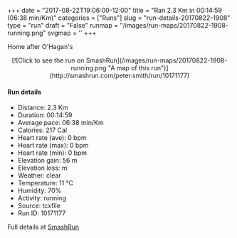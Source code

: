 +++
date = "2017-08-22T19:06:00-12:00"
title = "Ran 2.3 Km in 00:14:59 (06:38 min/Km)"
categories = ["Runs"]
slug = "run-details-20170822-1908"
type = "run"
draft = "False"
runmap = "/images/run-maps/20170822-1908-running.png"
svgmap = '<polyline points="61 0, 57 3, 54 15, 48 24, 50 26, 55 27, 57 29, 52 40, 54 41, 39 66, 40 72, 42 90, 41 94, 44 98, 45 100">'
+++

Home after O'Hagan's 

<!--more-->

<center>
[![Click to see the run on SmashRun](/images/run-maps/20170822-1908-running.png "A map of this run")](http://smashrun.com/peter.smith/run/10171177)
</center>

#### Run details

* Distance: 2.3 Km
* Duration: 00:14:59
* Average pace: 06:38 min/Km
* Calories: 217 Cal
* Heart rate (ave): 0 bpm
* Heart rate (max): 0 bpm
* Heart rate (min): 0 bpm
* Elevation gain: 56 m
* Elevation loss:  m
* Weather: clear
* Temperature: 11 &deg;C
* Humidity: 70%
* Activity: running
* Source: tcxfile
* Run ID: 10171177

Full details at [SmashRun](http://smashrun.com/peter.smith/run/10171177)